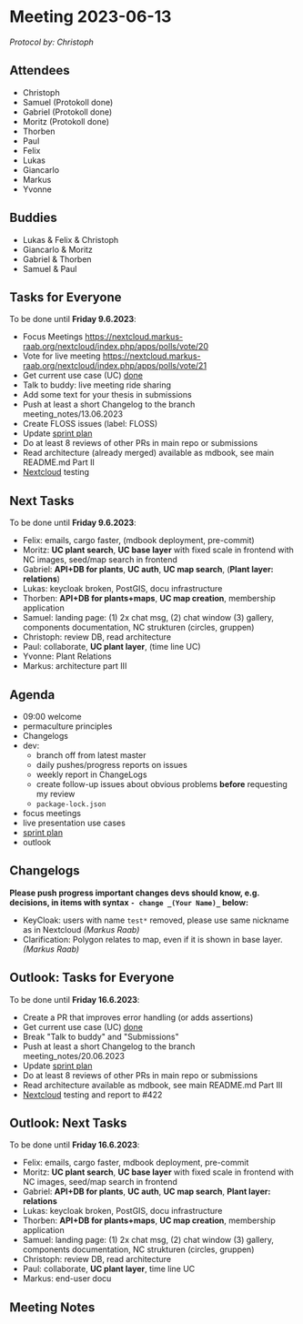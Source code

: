 # Meeting 2023-06-13

_Protocol by: Christoph_

## Attendees

- Christoph
- Samuel (Protokoll done)
- Gabriel (Protokoll done)
- Moritz (Protokoll done)
- Thorben
- Paul
- Felix
- Lukas
- Giancarlo
- Markus
- Yvonne

## Buddies

- Lukas & Felix & Christoph
- Giancarlo & Moritz
- Gabriel & Thorben
- Samuel & Paul

## Tasks for Everyone

To be done until **Friday 9.6.2023**:

- Focus Meetings https://nextcloud.markus-raab.org/nextcloud/index.php/apps/polls/vote/20
- Vote for live meeting https://nextcloud.markus-raab.org/nextcloud/index.php/apps/polls/vote/21
- Get current use case (UC) [done](doc/usecases/README.md)
- Talk to buddy: live meeting ride sharing
- Add some text for your thesis in submissions
- Push at least a short Changelog to the branch meeting_notes/13.06.2023
- Create FLOSS issues (label: FLOSS)
- Update [sprint plan](https://github.com/orgs/ElektraInitiative/projects/4/)
- Do at least 8 reviews of other PRs in main repo or submissions
- Read architecture (already merged) available as mdbook, see main README.md Part II
- [Nextcloud](https://cloud.permaplant.net) testing

## Next Tasks

To be done until **Friday 9.6.2023**:

- Felix: emails, cargo faster, (mdbook deployment, pre-commit)
- Moritz: **UC plant search**, **UC base layer** with fixed scale in frontend with NC images, seed/map search in frontend
- Gabriel: **API+DB for plants**, **UC auth**, **UC map search**, (**Plant layer: relations**)
- Lukas: keycloak broken, PostGIS, docu infrastructure
- Thorben: **API+DB for plants+maps**, **UC map creation**, membership application
- Samuel: landing page: (1) 2x chat msg, (2) chat window (3) gallery, components documentation, NC strukturen (circles, gruppen)
- Christoph: review DB, read architecture
- Paul: collaborate, **UC plant layer**, (time line UC)
- Yvonne: Plant Relations
- Markus: architecture part III

## Agenda

- 09:00 welcome
- permaculture principles
- Changelogs
- dev:
  - branch off from latest master
  - daily pushes/progress reports on issues
  - weekly report in ChangeLogs
  - create follow-up issues about obvious problems **before** requesting my review
  - `package-lock.json`
- focus meetings
- live presentation use cases
- [sprint plan](https://github.com/orgs/ElektraInitiative/projects/4/)
- outlook

## Changelogs

**Please push progress important changes devs should know, e.g. decisions, in items with syntax `- change _(Your Name)_` below:**

- KeyCloak: users with name `test*` removed, please use same nickname as in Nextcloud _(Markus Raab)_
- Clarification: Polygon relates to map, even if it is shown in base layer. _(Markus Raab)_

## Outlook: Tasks for Everyone

To be done until **Friday 16.6.2023**:

- Create a PR that improves error handling (or adds assertions)
- Get current use case (UC) [done](doc/usecases/README.md)
- Break "Talk to buddy" and "Submissions"
- Push at least a short Changelog to the branch meeting_notes/20.06.2023
- Update [sprint plan](https://github.com/orgs/ElektraInitiative/projects/4/)
- Do at least 8 reviews of other PRs in main repo or submissions
- Read architecture available as mdbook, see main README.md Part III
- [Nextcloud](https://cloud.permaplant.net) testing and report to #422

## Outlook: Next Tasks

To be done until **Friday 16.6.2023**:

- Felix: emails, cargo faster, mdbook deployment, pre-commit
- Moritz: **UC plant search**, **UC base layer** with fixed scale in frontend with NC images, seed/map search in frontend
- Gabriel: **API+DB for plants**, **UC auth**, **UC map search**, **Plant layer: relations**
- Lukas: keycloak broken, PostGIS, docu infrastructure
- Thorben: **API+DB for plants+maps**, **UC map creation**, membership application
- Samuel: landing page: (1) 2x chat msg, (2) chat window (3) gallery, components documentation, NC strukturen (circles, gruppen)
- Christoph: review DB, read architecture
- Paul: collaborate, **UC plant layer**, time line UC
- Markus: end-user docu

## Meeting Notes
